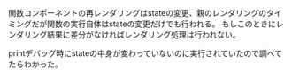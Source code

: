 関数コンポーネントの再レンダリングはstateの変更、親のレンダリングのタイミングだが関数の実行自体はstateの変更だけでも行われる。
もしこのときにレンダリング結果に差分がなければレンダリング処理は行われない。

printデバッグ時にstateの中身が変わっていないのに実行されていたので調べてたらわかった。